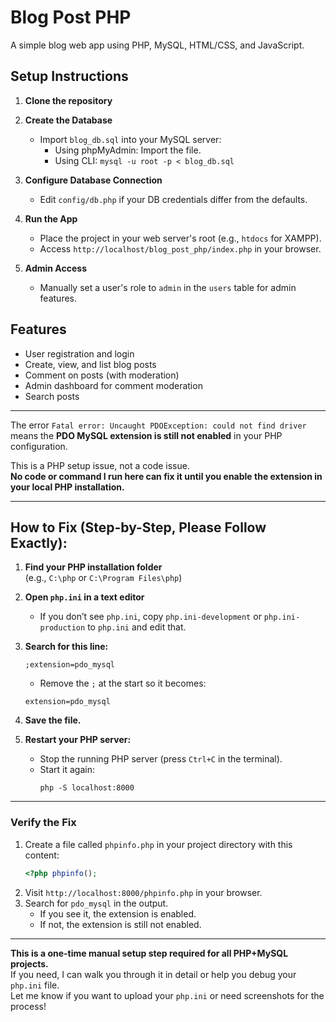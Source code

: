 # Blog Post PHP

A simple blog web app using PHP, MySQL, HTML/CSS, and JavaScript.

## Setup Instructions

1. **Clone the repository**

2. **Create the Database**
   - Import `blog_db.sql` into your MySQL server:
     - Using phpMyAdmin: Import the file.
     - Using CLI: `mysql -u root -p < blog_db.sql`

3. **Configure Database Connection**
   - Edit `config/db.php` if your DB credentials differ from the defaults.

4. **Run the App**
   - Place the project in your web server's root (e.g., `htdocs` for XAMPP).
   - Access `http://localhost/blog_post_php/index.php` in your browser.

5. **Admin Access**
   - Manually set a user's role to `admin` in the `users` table for admin features.

## Features
- User registration and login
- Create, view, and list blog posts
- Comment on posts (with moderation)
- Admin dashboard for comment moderation
- Search posts

--- 

The error `Fatal error: Uncaught PDOException: could not find driver` means the **PDO MySQL extension is still not enabled** in your PHP configuration.

This is a PHP setup issue, not a code issue.  
**No code or command I run here can fix it until you enable the extension in your local PHP installation.**

---

## **How to Fix (Step-by-Step, Please Follow Exactly):**

1. **Find your PHP installation folder**  
   (e.g., `C:\php` or `C:\Program Files\php`)

2. **Open `php.ini` in a text editor**  
   - If you don’t see `php.ini`, copy `php.ini-development` or `php.ini-production` to `php.ini` and edit that.

3. **Search for this line:**  
   ```
   ;extension=pdo_mysql
   ```
   - Remove the `;` at the start so it becomes:
   ```
   extension=pdo_mysql
   ```

4. **Save the file.**

5. **Restart your PHP server:**  
   - Stop the running PHP server (press `Ctrl+C` in the terminal).
   - Start it again:
     ```
     php -S localhost:8000
     ```

---

### **Verify the Fix**

1. Create a file called `phpinfo.php` in your project directory with this content:
   ```php
   <?php phpinfo();
   ```
2. Visit `http://localhost:8000/phpinfo.php` in your browser.
3. Search for `pdo_mysql` in the output.  
   - If you see it, the extension is enabled.
   - If not, the extension is still not enabled.

---

**This is a one-time manual setup step required for all PHP+MySQL projects.**  
If you need, I can walk you through it in detail or help you debug your `php.ini` file.  
Let me know if you want to upload your `php.ini` or need screenshots for the process! 